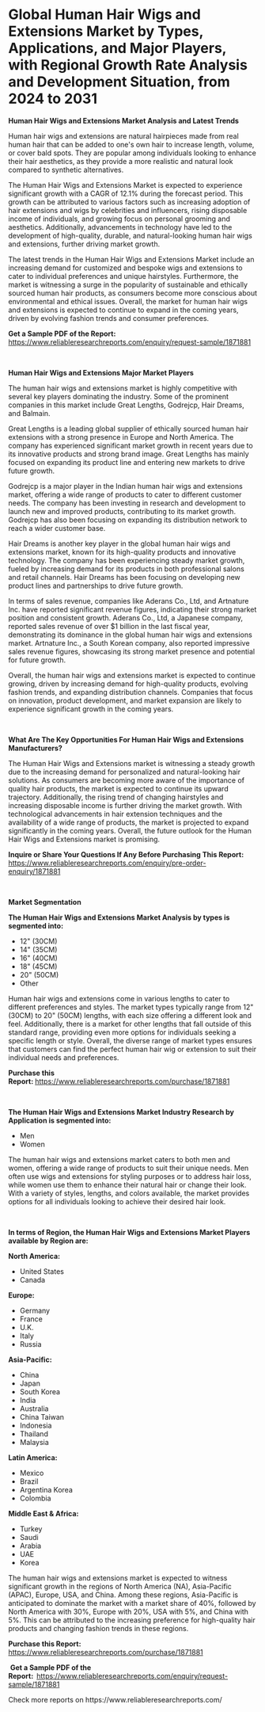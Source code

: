 <p><h1>Global Human Hair Wigs and Extensions Market by Types, Applications, and Major Players, with Regional Growth Rate Analysis and Development Situation, from 2024 to 2031</h1></p><p><strong>Human Hair Wigs and Extensions Market Analysis and Latest Trends</strong></p>
<p><p>Human hair wigs and extensions are natural hairpieces made from real human hair that can be added to one's own hair to increase length, volume, or cover bald spots. They are popular among individuals looking to enhance their hair aesthetics, as they provide a more realistic and natural look compared to synthetic alternatives.</p><p>The Human Hair Wigs and Extensions Market is expected to experience significant growth with a CAGR of 12.1% during the forecast period. This growth can be attributed to various factors such as increasing adoption of hair extensions and wigs by celebrities and influencers, rising disposable income of individuals, and growing focus on personal grooming and aesthetics. Additionally, advancements in technology have led to the development of high-quality, durable, and natural-looking human hair wigs and extensions, further driving market growth.</p><p>The latest trends in the Human Hair Wigs and Extensions Market include an increasing demand for customized and bespoke wigs and extensions to cater to individual preferences and unique hairstyles. Furthermore, the market is witnessing a surge in the popularity of sustainable and ethically sourced human hair products, as consumers become more conscious about environmental and ethical issues. Overall, the market for human hair wigs and extensions is expected to continue to expand in the coming years, driven by evolving fashion trends and consumer preferences.</p></p>
<p><strong>Get a Sample PDF of the Report:&nbsp;</strong> <a href="https://www.reliableresearchreports.com/enquiry/request-sample/1871881">https://www.reliableresearchreports.com/enquiry/request-sample/1871881</a></p>
<p>&nbsp;</p>
<p><strong>Human Hair Wigs and Extensions Major Market Players</strong></p>
<p><p>The human hair wigs and extensions market is highly competitive with several key players dominating the industry. Some of the prominent companies in this market include Great Lengths, Godrejcp, Hair Dreams, and Balmain. </p><p>Great Lengths is a leading global supplier of ethically sourced human hair extensions with a strong presence in Europe and North America. The company has experienced significant market growth in recent years due to its innovative products and strong brand image. Great Lengths has mainly focused on expanding its product line and entering new markets to drive future growth.</p><p>Godrejcp is a major player in the Indian human hair wigs and extensions market, offering a wide range of products to cater to different customer needs. The company has been investing in research and development to launch new and improved products, contributing to its market growth. Godrejcp has also been focusing on expanding its distribution network to reach a wider customer base.</p><p>Hair Dreams is another key player in the global human hair wigs and extensions market, known for its high-quality products and innovative technology. The company has been experiencing steady market growth, fueled by increasing demand for its products in both professional salons and retail channels. Hair Dreams has been focusing on developing new product lines and partnerships to drive future growth.</p><p>In terms of sales revenue, companies like Aderans Co., Ltd, and Artnature Inc. have reported significant revenue figures, indicating their strong market position and consistent growth. Aderans Co., Ltd, a Japanese company, reported sales revenue of over $1 billion in the last fiscal year, demonstrating its dominance in the global human hair wigs and extensions market. Artnature Inc., a South Korean company, also reported impressive sales revenue figures, showcasing its strong market presence and potential for future growth. </p><p>Overall, the human hair wigs and extensions market is expected to continue growing, driven by increasing demand for high-quality products, evolving fashion trends, and expanding distribution channels. Companies that focus on innovation, product development, and market expansion are likely to experience significant growth in the coming years.</p></p>
<p>&nbsp;</p>
<p><strong>What Are The Key Opportunities For Human Hair Wigs and Extensions Manufacturers?</strong></p>
<p><p>The Human Hair Wigs and Extensions market is witnessing a steady growth due to the increasing demand for personalized and natural-looking hair solutions. As consumers are becoming more aware of the importance of quality hair products, the market is expected to continue its upward trajectory. Additionally, the rising trend of changing hairstyles and increasing disposable income is further driving the market growth. With technological advancements in hair extension techniques and the availability of a wide range of products, the market is projected to expand significantly in the coming years. Overall, the future outlook for the Human Hair Wigs and Extensions market is promising.</p></p>
<p><strong>Inquire or Share Your Questions If Any Before Purchasing This Report:</strong> <a href="https://www.reliableresearchreports.com/enquiry/pre-order-enquiry/1871881">https://www.reliableresearchreports.com/enquiry/pre-order-enquiry/1871881</a></p>
<p>&nbsp;</p>
<p><strong>Market Segmentation</strong></p>
<p><strong>The Human Hair Wigs and Extensions Market Analysis by types is segmented into:</strong></p>
<p><ul><li>12" (30CM)</li><li>14" (35CM)</li><li>16" (40CM)</li><li>18" (45CM)</li><li>20" (50CM)</li><li>Other</li></ul></p>
<p><p>Human hair wigs and extensions come in various lengths to cater to different preferences and styles. The market types typically range from 12" (30CM) to 20" (50CM) lengths, with each size offering a different look and feel. Additionally, there is a market for other lengths that fall outside of this standard range, providing even more options for individuals seeking a specific length or style. Overall, the diverse range of market types ensures that customers can find the perfect human hair wig or extension to suit their individual needs and preferences.</p></p>
<p><strong>Purchase this Report:&nbsp;</strong><a href="https://www.reliableresearchreports.com/purchase/1871881">https://www.reliableresearchreports.com/purchase/1871881</a></p>
<p>&nbsp;</p>
<p><strong>The Human Hair Wigs and Extensions Market Industry Research by Application is segmented into:</strong></p>
<p><ul><li>Men</li><li>Women</li></ul></p>
<p><p>The human hair wigs and extensions market caters to both men and women, offering a wide range of products to suit their unique needs. Men often use wigs and extensions for styling purposes or to address hair loss, while women use them to enhance their natural hair or change their look. With a variety of styles, lengths, and colors available, the market provides options for all individuals looking to achieve their desired hair look.</p></p>
<p>&nbsp;</p>
<p><strong>In terms of Region, the Human Hair Wigs and Extensions Market Players available by Region are:</strong></p>
<p>
    <p> <strong> North America: </strong>
        <ul>
            <li>United States</li>
            <li>Canada</li>
        </ul>
        </p> 
    <p> <strong> Europe: </strong>
        <ul>
            <li>Germany</li>
            <li>France</li>
            <li>U.K.</li>
            <li>Italy</li>
            <li>Russia</li>
        </ul>
        </p> 
    <p> <strong> Asia-Pacific: </strong>
        <ul>
            <li>China</li>
            <li>Japan</li>
            <li>South Korea</li>
            <li>India</li>
            <li>Australia</li>
            <li>China Taiwan</li>
            <li>Indonesia</li>
            <li>Thailand</li>
            <li>Malaysia</li>
        </ul>
        </p> 
    <p> <strong> Latin America: </strong>
        <ul>
            <li>Mexico</li>
            <li>Brazil</li>
            <li>Argentina Korea</li>
            <li>Colombia</li>
        </ul>
        </p> 
    <p> <strong> Middle East & Africa: </strong>
        <ul>
            <li>Turkey</li>
            <li>Saudi</li>
            <li>Arabia</li>
            <li>UAE</li>
            <li>Korea</li>
        </ul>
    </p>
    </p>
<p><p>The human hair wigs and extensions market is expected to witness significant growth in the regions of North America (NA), Asia-Pacific (APAC), Europe, USA, and China. Among these regions, Asia-Pacific is anticipated to dominate the market with a market share of 40%, followed by North America with 30%, Europe with 20%, USA with 5%, and China with 5%. This can be attributed to the increasing preference for high-quality hair products and changing fashion trends in these regions.</p></p>
<p><strong>Purchase this Report: </strong><a href="https://www.reliableresearchreports.com/purchase/1871881">https://www.reliableresearchreports.com/purchase/1871881</a></p>
<p>&nbsp;<strong>Get a Sample PDF of the Report:&nbsp;&nbsp;</strong><a href="https://www.reliableresearchreports.com/enquiry/request-sample/1871881">https://www.reliableresearchreports.com/enquiry/request-sample/1871881</a></p>
<p><strong></strong></p>
<p>Check more reports on https://www.reliableresearchreports.com/</p>